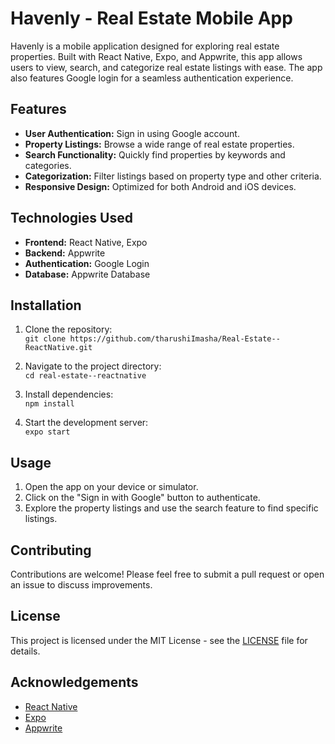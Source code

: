 # Havenly - Real Estate Mobile App

Havenly is a mobile application designed for exploring real estate properties. Built with React Native, Expo, and Appwrite, this app allows users to view, search, and categorize real estate listings with ease. The app also features Google login for a seamless authentication experience.

## Features
- **User Authentication:** Sign in using Google account.
- **Property Listings:** Browse a wide range of real estate properties.
- **Search Functionality:** Quickly find properties by keywords and categories.
- **Categorization:** Filter listings based on property type and other criteria.
- **Responsive Design:** Optimized for both Android and iOS devices.

## Technologies Used
- **Frontend:** React Native, Expo
- **Backend:** Appwrite
- **Authentication:** Google Login
- **Database:** Appwrite Database

## Installation
1. Clone the repository:  
   `git clone https://github.com/tharushiImasha/Real-Estate--ReactNative.git`
   
2. Navigate to the project directory:  
   `cd real-estate--reactnative`
   
3. Install dependencies:  
   `npm install`
   
4. Start the development server:  
   `expo start`

## Usage
1. Open the app on your device or simulator.
2. Click on the "Sign in with Google" button to authenticate.
3. Explore the property listings and use the search feature to find specific listings.

## Contributing
Contributions are welcome! Please feel free to submit a pull request or open an issue to discuss improvements.

## License
This project is licensed under the MIT License - see the [LICENSE](LICENSE) file for details.

## Acknowledgements
- [React Native](https://reactnative.dev/)
- [Expo](https://expo.dev/)
- [Appwrite](https://appwrite.io/)
